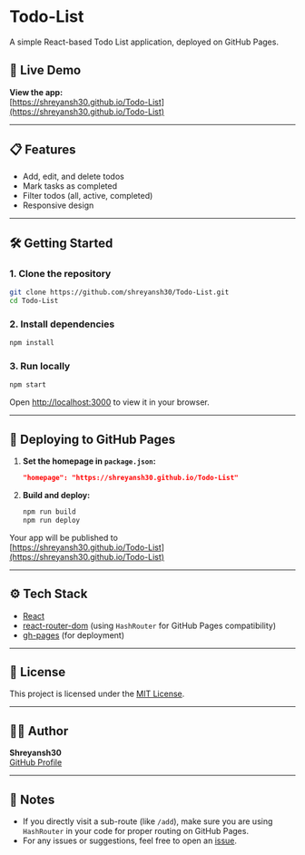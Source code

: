 # Todo-List

A simple React-based Todo List application, deployed on GitHub Pages.

## 🚀 Live Demo

**View the app:**  
[https://shreyansh30.github.io/Todo-List](https://shreyansh30.github.io/Todo-List)

---

## 📋 Features

- Add, edit, and delete todos
- Mark tasks as completed
- Filter todos (all, active, completed)
- Responsive design

---

## 🛠️ Getting Started

### 1. **Clone the repository**

```bash
git clone https://github.com/shreyansh30/Todo-List.git
cd Todo-List
```

### 2. **Install dependencies**

```bash
npm install
```

### 3. **Run locally**

```bash
npm start
```
Open [http://localhost:3000](http://localhost:3000) to view it in your browser.

---

## 🚢 Deploying to GitHub Pages

1. **Set the homepage in `package.json`:**
   ```json
   "homepage": "https://shreyansh30.github.io/Todo-List"
   ```

2. **Build and deploy:**
   ```bash
   npm run build
   npm run deploy
   ```

Your app will be published to  
[https://shreyansh30.github.io/Todo-List](https://shreyansh30.github.io/Todo-List)

---

## ⚙️ Tech Stack

- [React](https://react.dev/)
- [react-router-dom](https://reactrouter.com/) (using `HashRouter` for GitHub Pages compatibility)
- [gh-pages](https://www.npmjs.com/package/gh-pages) (for deployment)

---

## 📄 License

This project is licensed under the [MIT License](LICENSE).

---

## 🙋‍♂️ Author

**Shreyansh30**  
[GitHub Profile](https://github.com/shreyansh30)

---

## 📝 Notes

- If you directly visit a sub-route (like `/add`), make sure you are using `HashRouter` in your code for proper routing on GitHub Pages.
- For any issues or suggestions, feel free to open an [issue](https://github.com/shreyansh30/Todo-List/issues).
